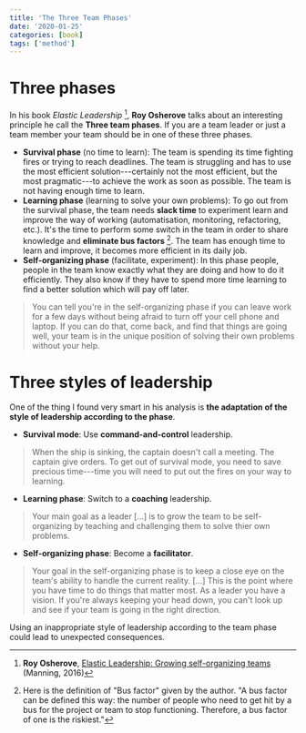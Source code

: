 ```yaml
---
title: 'The Three Team Phases'
date: '2020-01-25'
categories: [book]
tags: ['method']
---
```


# Three phases

In his book *Elastic Leadership* [^1], **Roy Osherove** talks about an interesting principle he call the **Three team phases**. If you are a team leader or just a team member your team should be in one of these three phases.

- **Survival phase** (no time to learn): The team is spending its time fighting fires or trying to reach deadlines. The team is struggling and has to use the most efficient solution---certainly not the most efficient, but the most pragmatic---to achieve the work as soon as possible. The team is not having enough time to learn.
- **Learning phase** (learning to solve your own problems): To go out from the survival phase, the team needs **slack time** to experiment learn and improve the way of working (automatisation, monitoring, refactoring, etc.). It's the time to perform some switch in the team in order to share knowledge and **eliminate bus factors** [^2]. The team has enough time to learn and improve, it becomes more efficient in its daily job.
- **Self-organizing phase** (facilitate, experiment): In this phase people, people in the team know exactly what they are doing and how to do it efficiently. They also know if they have to spend more time learning to find a better solution which will pay off later.

> You can tell you're in the self-organizing phase if you can leave work for a few days without being afraid to turn off your cell phone and laptop. If you can do that, come back, and find that things are going well, your team is in the unique position of solving their own problems without your help.

# Three styles of leadership

One of the thing I found very smart in his analysis is **the adaptation of the style of leadership according to the phase**.

- **Survival mode**: Use **command-and-control** leadership.

> When the ship is sinking, the captain doesn't call a meeting. The captain give orders. To get out of survival mode, you need to save precious time---time you will need to put out the fires on your way to learning.

- **Learning phase**: Switch to a **coaching** leadership.

> Your main goal as a leader [...] is to grow the team to be self-organizing by teaching and challenging them to solve thier own problems.

- **Self-organizing phase**: Become a **facilitator**.

> Your goal in the self-organizing phase is to keep a close eye on the team's ability to handle the current reality. [...] This is the point where you have time to do things that matter most. As a leader you have a vision. If you're always keeping your head down, you can't look up and see if your team is going in the right direction. 

Using an inappropriate style of leadership according to the team phase could lead to unexpected consequences.

[^1]: **Roy Osherove**, [Elastic Leadership: Growing self-organizing teams](https://www.goodreads.com/book/show/27751552-elastic-leadership) (Manning, 2016)

[^2]: Here is the definition of "Bus factor" given by the author.
"A bus factor can be defined this way: the number of people who need to get hit by a bus for the project or team to stop functioning. Therefore, a bus factor of one is the riskiest."